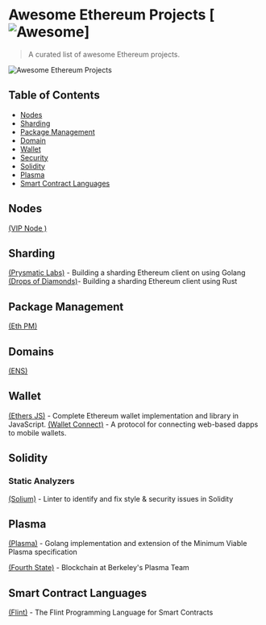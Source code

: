 # Awesome Ethereum Projects [![Awesome](https://cdn.rawgit.com/sindresorhus/awesome/d7305f38d29fed78fa85652e3a63e154dd8e8829/media/badge.svg)]

> A curated list of awesome Ethereum projects. 

![Awesome Ethereum Projects](https://tomashvili.com/images/ethereum_landscape_2.png "Awesome Ethereum Projects")


## Table of Contents
* [Nodes](#nodes)
* [Sharding](#sharding)
* [Package Management](#package-management)
* [Domain](#domains)
* [Wallet](#wallet)
* [Security](#security)
* [Solidity](#solidity)
* [Plasma](#plasma)
* [Smart Contract Languages](#smart-contract-languages)

## Nodes
[(VIP Node )](https://github.com/vipnode/vipnode.org)

## Sharding
[(Prysmatic Labs)](https://github.com/prysmaticlabs/geth-sharding) - Building a sharding Ethereum client on using Golang
[(Drops of Diamonds)](https://github.com/Drops-of-Diamond/diamond_drops/issues)- Building a sharding Ethereum client using Rust

## Package Management
[(Eth PM)](https://github.com/ethpm)

## Domains
[(ENS)](https://github.com/ensdomains)

## Wallet
[(Ethers JS)](https://github.com/ethers-io/ethers.js) - Complete Ethereum wallet implementation and library in JavaScript.
[(Wallet Connect)](https://github.com/WalletConnect/WalletConnect.git) - A protocol for connecting web-based dapps to mobile wallets.


## Solidity
### Static Analyzers
[(Solium)](https://github.com/duaraghav8/Solium) - Linter to identify and fix style & security issues in Solidity 

## Plasma
[(Plasma)](https://github.com/kyokan/plasma) - Golang implementation and extension of the Minimum Viable Plasma specification

[(Fourth State)](https://github.com/fourthstate) - Blockchain at Berkeley's Plasma Team

## Smart Contract Languages
[(Flint)](https://github.com/franklinsch/flint) - The Flint Programming Language for Smart Contracts



